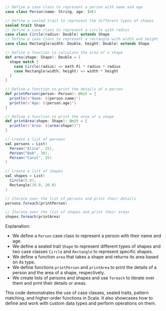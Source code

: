 ```scala
// Define a case class to represent a person with name and age
case class Person(name: String, age: Int)

// Define a sealed trait to represent the different types of shapes
sealed trait Shape
// Define a case class to represent a circle with radius
case class Circle(radius: Double) extends Shape
// Define a case class to represent a rectangle with width and height
case class Rectangle(width: Double, height: Double) extends Shape

// Define a function to calculate the area of a shape
def area(shape: Shape): Double = {
  shape match {
    case Circle(radius) => math.Pi * radius * radius
    case Rectangle(width, height) => width * height
  }
}

// Define a function to print the details of a person
def printPerson(person: Person): Unit = {
  println(s"Name: ${person.name}")
  println(s"Age: ${person.age}")
}

// Define a function to print the area of a shape
def printArea(shape: Shape): Unit = {
  println(s"Area: ${area(shape)}")
}

// Create a list of persons
val persons = List(
  Person("Alice", 25),
  Person("Bob", 30),
  Person("Carol", 35)
)

// Create a list of shapes
val shapes = List(
  Circle(5.0),
  Rectangle(10.0, 20.0)
)

// Iterate over the list of persons and print their details
persons.foreach(printPerson)

// Iterate over the list of shapes and print their areas
shapes.foreach(printArea)
```

Explanation:

* We define a `Person` case class to represent a person with their name and age.
* We define a sealed trait `Shape` to represent different types of shapes and two case classes `Circle` and `Rectangle` to represent specific shapes.
* We define a function `area` that takes a shape and returns its area based on its type.
* We define functions `printPerson` and `printArea` to print the details of a person and the area of a shape, respectively.
* We create lists of persons and shapes and use `foreach` to iterate over them and print their details or areas.

This code demonstrates the use of case classes, sealed traits, pattern matching, and higher-order functions in Scala. It also showcases how to define and work with custom data types and perform operations on them.